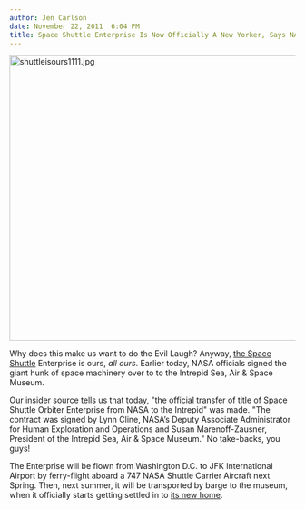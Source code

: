 ```yaml
---
author: Jen Carlson
date: November 22, 2011  6:04 PM
title: Space Shuttle Enterprise Is Now Officially A New Yorker, Says NASA
---
```


<p><span class="mt-enclosure mt-enclosure-image" style="display: inline;"> <img alt="shuttleisours1111.jpg" src="https://web.archive.org/web/20120104150621im_/http://gothamist.com/attachments/arts_jen/shuttleisours1111.jpg" width="649" height="502" class="image-none"> </span></p>

<p>Why does this make us want to do the Evil Laugh? Anyway, <a href="https://web.archive.org/web/20120104150621/http://gothamist.com/tags/spaceshuttle">the Space Shuttle</a> Enterprise is ours, <em>all ours</em>. Earlier today, NASA officials signed the giant hunk of space machinery over to to the Intrepid Sea, Air &amp; Space Museum. </p>

<p>Our insider source tells us that today, &quot;the official transfer of title of Space Shuttle Orbiter Enterprise from NASA to the Intrepid&quot; was made. &quot;The contract was signed by Lynn Cline, NASA&#x2019;s Deputy Associate Administrator for Human Exploration and Operations and Susan Marenoff-Zausner, President of the Intrepid Sea, Air &amp; Space Museum.&quot; No take-backs, you guys! </p>

<p>The Enterprise will be flown from Washington D.C. to JFK International Airport by ferry-flight aboard a 747 NASA Shuttle Carrier Aircraft next Spring. Then, next summer, it will be transported by barge to the museum, when it officially starts getting settled in to <a href="https://web.archive.org/web/20120104150621/http://gothamist.com/2011/11/07/new_rendering_shows_space_shuttle_e.php">its new home</a>.</p>